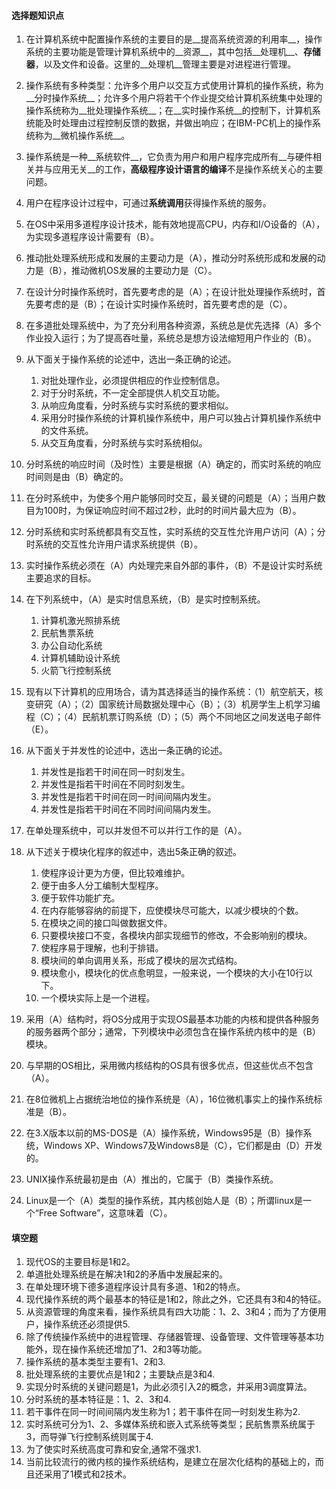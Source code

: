 #### 选择题知识点

1. 在计算机系统中配置操作系统的主要目的是__提高系统资源的利用率__，操作系统的主要功能是管理计算机系统中的__资源__，其中包括__处理机__、__存储器__，以及文件和设备。这里的__处理机__管理主要是对进程进行管理。

2. 操作系统有多种类型：允许多个用户以交互方式使用计算机的操作系统，称为__分时操作系统__；允许多个用户将若干个作业提交给计算机系统集中处理的操作系统称为__批处理操作系统__；在__实时操作系统__的控制下，计算机系统能及时处理由过程控制反馈的数据，并做出响应；在IBM-PC机上的操作系统称为__微机操作系统__。

3. 操作系统是一种__系统软件__，它负责为用户和用户程序完成所有__与硬件相关并与应用无关__的工作，**高级程序设计语言的编译**不是操作系统关心的主要问题。
4. 用户在程序设计过程中，可通过**系统调用**获得操作系统的服务。
5. 在OS中采用多道程序设计技术，能有效地提高CPU，内存和I/O设备的（A），为实现多道程序设计需要有（B）。
6. 推动批处理系统形成和发展的主要动力是（A），推动分时系统形成和发展的动力是（B），推动微机OS发展的主要动力是（C）。
7. 在设计分时操作系统时，首先要考虑的是（A）；在设计批处理操作系统时，首先要考虑的是（B）；在设计实时操作系统时，首先要考虑的是（C）。
8. 在多道批处理系统中，为了充分利用各种资源，系统总是优先选择（A）多个作业投入运行；为了提高吞吐量，系统总是想方设法缩短用户作业的（B）。
9. 从下面关于操作系统的论述中，选出一条正确的论述。
   1. 对批处理作业，必须提供相应的作业控制信息。
   2. 对于分时系统，不一定全部提供人机交互功能。
   3. 从响应角度看，分时系统与实时系统的要求相似。
   4. 采用分时操作系统的计算机操作系统中，用户可以独占计算机操作系统中的文件系统。
   5. 从交互角度看，分时系统与实时系统相似。

10. 分时系统的响应时间（及时性）主要是根据（A）确定的，而实时系统的响应时间则是由（B）确定的。
11. 在分时系统中，为使多个用户能够同时交互，最关键的问题是（A）；当用户数目为100时，为保证响应时间不超过2秒，此时的时间片最大应为（B）。
12. 分时系统和实时系统都具有交互性，实时系统的交互性允许用户访问（A）；分时系统的交互性允许用户请求系统提供（B）。
13. 实时操作系统必须在（A）内处理完来自外部的事件，（B）不是设计实时系统主要追求的目标。
14. 在下列系统中，（A）是实时信息系统，（B）是实时控制系统。
    1. 计算机激光照排系统
    2. 民航售票系统
    3. 办公自动化系统
    4. 计算机辅助设计系统
    5. 火箭飞行控制系统
15. 现有以下计算机的应用场合，请为其选择适当的操作系统：（1）航空航天，核变研究（A）；（2）国家统计局数据处理中心（B）；（3）机房学生上机学习编程（C）；（4）民航机票订购系统（D）；（5）两个不同地区之间发送电子邮件（E）。
16. 从下面关于并发性的论述中，选出一条正确的论述。
    1. 并发性是指若干时间在同一时刻发生。
    2. 并发性是指若干时间在不同时刻发生。
    3. 并发性是指若干时间在同一时间间隔内发生。
    4. 并发性是指若干时间在不同时间间隔内发生。

17. 在单处理系统中，可以并发但不可以并行工作的是（A）。
18. 从下述关于模块化程序的叙述中，选出5条正确的叙述。
    1. 使程序设计更为方便，但比较难维护。
    2. 便于由多人分工编制大型程序。
    3. 便于软件功能扩充。
    4. 在内存能够容纳的前提下，应使模块尽可能大，以减少模块的个数。
    5. 在模块之间的接口叫做数据文件。
    6. 只要模块接口不变，各模块内部实现细节的修改，不会影响别的模块。
    7. 使程序易于理解，也利于排错。
    8. 模块间的单向调用关系，形成了模块的层次式结构。
    9. 模块愈小，模块化的优点愈明显，一般来说，一个模块的大小在10行以下。
    10. 一个模块实际上是一个进程。

19. 采用（A）结构时，将OS分成用于实现OS最基本功能的内核和提供各种服务的服务器两个部分；通常，下列模块中必须包含在操作系统内核中的是（B）模块。
20. 与早期的OS相比，采用微内核结构的OS具有很多优点，但这些优点不包含（A）。
21. 在8位微机上占据统治地位的操作系统是（A），16位微机事实上的操作系统标准是（B）。
22. 在3.X版本以前的MS-DOS是（A）操作系统，Windows95是（B）操作系统，Windows XP、Windows7及Windows8是（C），它们都是由（D）开发的。
23. UNIX操作系统最初是由（A）推出的，它属于（B）类操作系统。
24. Linux是一个（A）类型的操作系统，其内核创始人是（B）；所谓linux是一个“Free Software”，这意味着（C）。

#### 填空题

1. 现代OS的主要目标是1和2。
2. 单道批处理系统是在解决1和2的矛盾中发展起来的。
3. 在单处理环境下德多道程序设计具有多道、1和2的特点。
4. 现代操作系统的两个最基本的特征是1和2，除此之外，它还具有3和4的特征。
5. 从资源管理的角度来看，操作系统具有四大功能：1、2、3和4；而为了方便用户，操作系统还必须提供5.
6. 除了传统操作系统中的进程管理、存储器管理、设备管理、文件管理等基本功能外，现在操作系统还增加了1、2和3等功能。
7. 操作系统的基本类型主要有1、2和3.
8. 批处理系统的主要优点是1和2；主要缺点是3和4.
9. 实现分时系统的关键问题是1，为此必须引入2的概念，并采用3调度算法。
10. 分时系统的基本特征是：1、2、3和4.
11. 若干事件在同一时间间隔内发生称为1；若干事件在同一时刻发生称为2.
12. 实时系统可分为1、2、多媒体系统和嵌入式系统等类型；民航售票系统属于3，而导弹飞行控制系统则属于4.
13. 为了使实时系统高度可靠和安全,通常不强求1.
14. 当前比较流行的微内核的操作系统结构，是建立在层次化结构的基础上的，而且还采用了1模式和2技术。